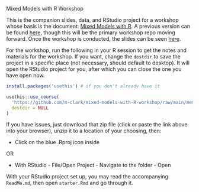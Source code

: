 Mixed Models with R Workshop

This is the companion slides, data, and RStudio project for a workshop whose basis is the document: [Mixed Models with R](https://m-clark.github.io/mixed-models-with-R/). A previous version can be found [here](https://github.com/m-clark/mixed-models-with-r-workshop-2019), though this will be the primary workshop repo moving forward.  Once the workshop is conducted, the slides can be seen [here](https://m-clark.github.io/mixed-models-with-R-workshop/).


For the workshop, run the following in your R session to get the notes and materials for the workshop.  If you want, change the `destdir` to save the project in a specific place (not necessary, should default to desktop).  It will open the RStudio project for you, after which you can close the one you have open now.


```r
install.packages('usethis') # if you don't already have it

usethis::use_course(
  'https://github.com/m-clark/mixed-models-with-R-workshop/raw/main/mem_workshop.zip', 
  destdir = NULL
)
```

If you have issues, just download that zip file (click or paste the link above into your browser), unzip it to a location of your choosing, then:

- Click on the blue .Rproj icon inside

OR

- With RStudio - File/Open Project - Navigate to the folder - Open


With your RStudio project set up, you may read the accompanying `ReadMe.md`, then open `starter.Rmd` and go through it.
